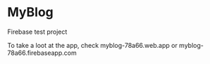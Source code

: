 # MyBlog
Firebase test project

To take a loot at the app, check myblog-78a66.web.app or myblog-78a66.firebaseapp.com
